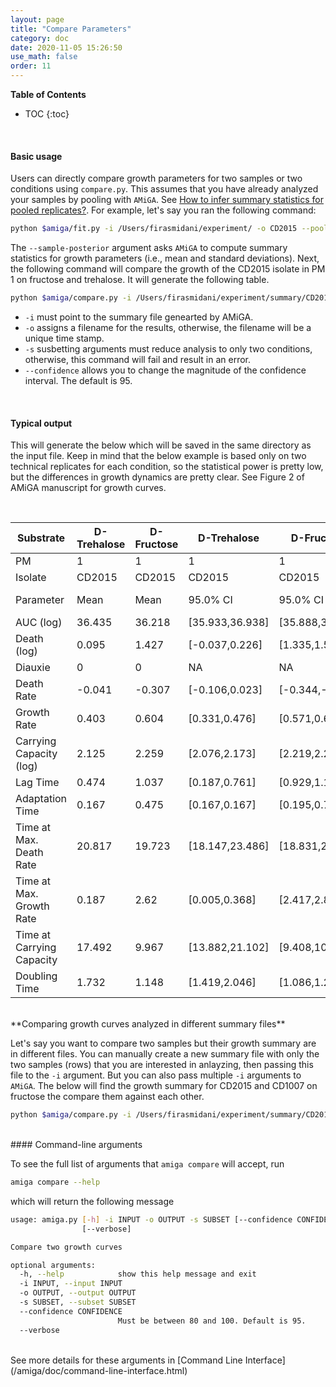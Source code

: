 ```yaml
---
layout: page
title: "Compare Parameters"
category: doc
date: 2020-11-05 15:26:50
use_math: false
order: 11
---
```

<!-- AMiGA is covered under the GPL-3 license -->
**Table of Contents**

* TOC
{:toc}

<br />

#### Basic usage

Users can directly compare growth parameters for two samples or two conditions using `compare.py`. This assumes that you have already analyzed your samples by pooling with `AMiGA`. See [How to infer summary statistics for pooled replicates?](/amiga/doc/pooling.html#how-to-infer-summary-statistics-for-pooled-replicates?). For example, let's say you ran the following command:

```bash
python $amiga/fit.py -i /Users/firasmidani/experiment/ -o CD2015 --pool-by "Substrate,Isolate" --sample-posterior 
````

The `--sample-posterior` argument asks `AMiGA` to compute summary statistics for growth parameters (i.e., mean and standard deviations). Next, the following command will compare the growth of the CD2015 isolate in PM 1 on fructose and trehalose. It will generate the following table. 

```bash
python $amiga/compare.py -i /Users/firasmidani/experiment/summary/CD2015_summary.txt -o CD2015_Fructose_vs_Trehalose -s "Substrate:D-Fructose,D-Trehalose;Isolate:CD2015;PM:1" --confidence 95
```
- `-i` must point to the summary file genearted by AMiGA.
- `-o` assigns a filename for the results, otherwise, the filename will be a unique time stamp.
- `-s` susbetting arguments must reduce analysis to only two conditions, otherwise, this command will fail and result in an error.
- `--confidence` allows you to change the magnitude of the confidence interval. The default is 95. 

<br/>

#### Typical output

This will generate the below which will be saved in the same directory as the input file. Keep in mind that the below example is based only on two technical replicates for each condition, so the statistical power is pretty low, but the differences in growth dynamics are pretty clear. See Figure 2 of AMiGA manuscript for growth curves. 

<br/>

| Substrate                 | D-Trehalose | D-Fructose | D-Trehalose       | D-Fructose        |            |
| ------------------------- | ----------- | ---------- | ----------------- | ----------------- | ---------- |
| PM                        | 1           | 1          | 1                 | 1                 |            |
| Isolate                   | CD2015      | CD2015     | CD2015            | CD2015            |            |
| Parameter                 | Mean        | Mean       | 95.0% CI          | 95.0% CI          | Sig. Diff. |
| AUC (log)                 | 36.435      | 36.218     | [35.933,36.938]   | [35.888,36.547]   | FALSE      |
| Death (log)               | 0.095       | 1.427      | [-0.037,0.226]    | [1.335,1.519]     | TRUE       |
| Diauxie                   | 0           | 0          | NA                | NA                | FALSE      |
| Death Rate                | -0.041      | -0.307     | [-0.106,0.023]    | [-0.344,-0.270]   | TRUE       |
| Growth Rate               | 0.403       | 0.604      | [0.331,0.476]     | [0.571,0.637]     | TRUE       |
| Carrying Capacity (log)   | 2.125       | 2.259      | [2.076,2.173]     | [2.219,2.298]     | TRUE       |
| Lag Time                  | 0.474       | 1.037      | [0.187,0.761]     | [0.929,1.145]     | TRUE       |
| Adaptation Time           | 0.167       | 0.475      | [0.167,0.167]     | [0.195,0.755]     | TRUE       |
| Time at Max. Death Rate   | 20.817      | 19.723     | [18.147,23.486]   | [18.831,20.615]   | FALSE      |
| Time at Max. Growth Rate  | 0.187       | 2.62       | [0.005,0.368]     | [2.417,2.823]     | TRUE       |
| Time at Carrying Capacity | 17.492      | 9.967      | [13.882,21.102]   | [9.408,10.526]    | TRUE       |
| Doubling Time             | 1.732       | 1.148      | [1.419,2.046]     | [1.086,1.211]     | TRUE       |


<br/>
**Comparing growth curves analyzed in different summary files**

Let's say you want to compare two samples but their growth summary are in different files. You can manually create a new summary file with only the two samples (rows) that you are interested in anlayzing, then passing this file to the `-i` argument. But you can also pass multiple `-i` arguments to `AMiGA`. The below will find the growth summary for CD2015 and CD1007 on fructose the compare them against each other.

```bash
python $amiga/compare.py -i /Users/firasmidani/experiment/summary/CD2015_summary.txt -i /Users/firasmidani/experiment/summary/CD1007_summary.txt -o CD2015_vs_CD1007_on_Fructose -s 'Substrate:D-Fructose;Isolate:CD2015,CD1007' --confidence 95
```

<br />
#### Command-line arguments

To see the full list of arguments that `amiga compare` will accept, run

```bash
amiga compare --help
```
which will return the following message

```bash
usage: amiga.py [-h] -i INPUT -o OUTPUT -s SUBSET [--confidence CONFIDENCE]
                [--verbose]

Compare two growth curves

optional arguments:
  -h, --help            show this help message and exit
  -i INPUT, --input INPUT
  -o OUTPUT, --output OUTPUT
  -s SUBSET, --subset SUBSET
  --confidence CONFIDENCE
                        Must be between 80 and 100. Default is 95.
  --verbose
```

<br/>
See more details for these arguments in [Command Line Interface](/amiga/doc/command-line-interface.html)
